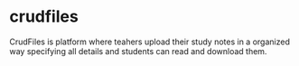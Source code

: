 # crudfiles

CrudFiles is platform where teahers upload their study notes
in a organized way specifying all details and students can read and download them.
